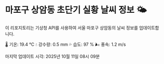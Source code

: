 
# 마포구 상암동 초단기 실황 날씨 정보 🌤️

이 리포지토리는 기상청 API를 사용하여 서울 마포구 상암동의 날씨 정보를 업데이트합니다. 

🌡️ 기온: 19.4 ℃
💧 강수량: 0.5 mm
💦 습도: 97 %
🌬️ 풍속: 1.2 m/s

마지막 업데이트 시각: 2025년 10월 11일 08시 09분    
